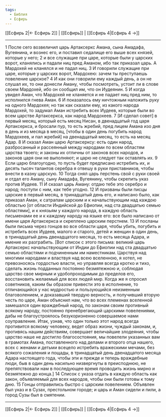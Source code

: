 ```yaml
---
tags:
  - Библия
  - Есфирь
---
```

[[Есфирь 2|← Есфирь 2]] | [[Есфирь]] | [[Есфирь 4|Есфирь 4 →]]

---
1 После сего возвеличил царь Артаксеркс Амана, сына Амадафа, Вугеянина, и вознес его, и поставил седалище его выше всех князей, которые у него;
2 и все служащие при царе, которые были у царских ворот, кланялись и падали ниц пред Аманом, ибо так приказал царь. А Мардохей не кланялся и не падал ниц.
3 И говорили служащие при царе, которые у царских ворот, Мардохею: зачем ты преступаешь повеление царское?
4 И как они говорили ему каждый день, а он не слушал их, то они донесли Аману, чтобы посмотреть, устоит ли в слове своем Мардохей, ибо он сообщил им, что он Иудеянин.
5 И когда увидел Аман, что Мардохей не кланяется и не падает ниц пред ним, то исполнился гнева Аман.
6 И показалось ему ничтожным наложить руку на одного Мардохея; но так как сказали ему, из какого народа Мардохей, то задумал Аман истребить всех Иудеев, которые были во всем царстве Артаксеркса, как народ Мардохеев.
7 [И сделал совет] в первый месяц, который есть месяц Нисан, в двенадцатый год царя Артаксеркса, и бросали пур, то есть жребий, пред лицем Амана изо дня в день и из месяца в месяц, [чтобы в один день погубить народ Мардохеев, и пал жребий] на двенадцатый месяц, то есть на месяц Адар.
8 И сказал Аман царю Артаксерксу: есть один народ, разбросанный и рассеянный между народами по всем областям царства твоего; и законы их отличны от законов всех народов, и законов царя они не выполняют; и царю не следует так оставлять их.
9 Если царю благоугодно, то пусть будет предписано истребить их, и десять тысяч талантов серебра я отвешу в руки приставников, чтобы внести в казну царскую.
10 Тогда снял царь перстень свой с руки своей и отдал его Аману, сыну Амадафа, Вугеянину, чтобы скрепить указ против Иудеев.
11 И сказал царь Аману: отдаю тебе это серебро и народ; поступи с ним, как тебе угодно.
12 И призваны были писцы царские в первый месяц, в тринадцатый день его, и написано было, как приказал Аман, к сатрапам царским и к начальствующим над каждою областью [от области Индийской до Ефиопии, над ста двадцатью семью областями], и к князьям у каждого народа, в каждую область письменами ее и к каждому народу на языке его: все было написано от имени царя Артаксеркса и скреплено царским перстнем.
13 И посланы были письма через гонцов во все области царя, чтобы убить, погубить и истребить всех Иудеев, малого и старого, детей и женщин в один день, в тринадцатый день двенадцатого месяца, то есть месяца Адара, и имение их разграбить. [Вот список с этого письма: великий царь Артаксеркс начальствующим от Индии до Ефиопии над ста двадцатью семью областями и подчиненным им наместникам. Царствуя над многими народами и властвуя над всею вселенною, я хотел, не превозносясь гордостью власти, но управляя всегда кротко и тихо, сделать жизнь подданных постоянно безмятежною и, соблюдая царство свое мирным и удобопроходимым до пределов его, восстановить желаемый для всех людей мир. Когда же я спросил советников, каким бы образом привести это в исполнение, то отличающийся у нас мудростью и пользующийся неизменным благоволением, и доказавший твердую верность, и получивший вторую честь по царе, Аман объяснил нам, что во всех племенах вселенной замешался один враждебный народ, по законам своим противный всякому народу, постоянно пренебрегающий царскими повелениями, дабы не благоустроялось безукоризненно совершаемое нами соуправление. Итак, узнав, что один только этот народ всегда противится всякому человеку, ведет образ жизни, чуждый законам, и, противясь нашим действиям, совершает величайшие злодеяния, чтобы царство наше не достигло благосостояния, мы повелели указанных вам в грамотах Амана, поставленного над делами и второго отца нашего, всех с женами и детьми всецело истребить вражескими мечами, без всякого сожаления и пощады, в тринадцатый день двенадцатого месяца Адара настоящего года, чтобы эти и прежде и теперь враждебные люди, быв в один день насильно низвергнуты в преисподнюю, не препятствовали нам в последующее время проводить жизнь мирно и безмятежно до конца.]
14 Список с указа отдать в каждую область как закон, объявляемый для всех народов, чтобы они были готовы к тому дню.
15 Гонцы отправились быстро с царским повелением. Объявлен был указ и в Сузах, престольном городе; и царь и Аман сидели и пили, а город Сузы был в смятении.

---
[[Есфирь 2|← Есфирь 2]] | [[Есфирь]] | [[Есфирь 4|Есфирь 4 →]]